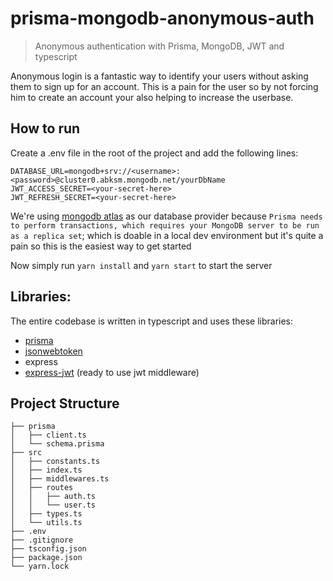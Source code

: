 # prisma-mongodb-anonymous-auth

> Anonymous authentication with Prisma, MongoDB, JWT and typescript

Anonymous login is a fantastic way to identify your users without asking them to sign up for an account. This is a pain for the user so by not forcing him to create an account your also helping to increase the userbase.

## How to run

Create a .env file in the root of the project and add the following lines:

```env
DATABASE_URL=mongodb+srv://<username>:<password>@cluster0.abksm.mongodb.net/yourDbName
JWT_ACCESS_SECRET=<your-secret-here>
JWT_REFRESH_SECRET=<your-secret-here>
```

We're using [mongodb atlas](https://cloud.mongodb.com) as our database provider because `Prisma needs to perform transactions, which requires your MongoDB server to be run as a replica set`; which is doable in a local dev environment but it's quite a pain so this is the easiest way to get started

Now simply run `yarn install` and `yarn start` to start the server

## Libraries:

The entire codebase is written in typescript and uses these libraries:

- [prisma](https://www.prisma.io/)
- [jsonwebtoken](https://jwt.io/)
- express
- [express-jwt](https://www.npmjs.com/package/express-jwt) (ready to use jwt middleware)

## Project Structure

```
├── prisma
│   ├── client.ts
│   └── schema.prisma
├── src
│   ├── constants.ts
│   ├── index.ts
│   ├── middlewares.ts
│   ├── routes
│   │   ├── auth.ts
│   │   └── user.ts
│   ├── types.ts
│   └── utils.ts
├── .env
├── .gitignore
├── tsconfig.json
├── package.json
└── yarn.lock
```
